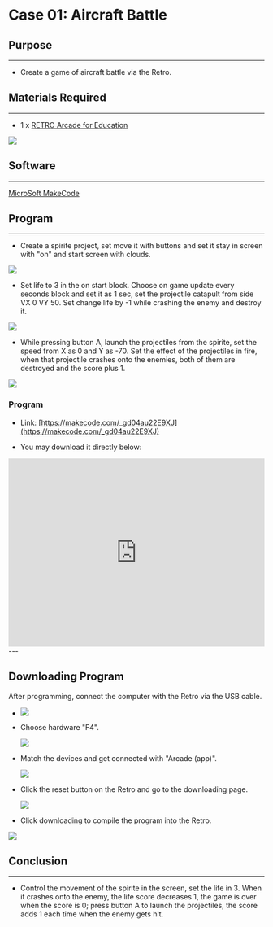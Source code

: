 # Case 01: Aircraft Battle

## Purpose
---
- Create a game of aircraft battle via the Retro.

## Materials Required 
---

- 1 x [RETRO Arcade for Education](https://www.elecfreaks.com/retro-arcade-for-education.html)



![](./images/retro-case-01-01.png)



## Software
---
[MicroSoft MakeCode](https://arcade.makecode.com/)


## Program
---

- Create a spirite project, set move it with buttons and set it stay in screen with "on" and start screen with clouds. 

![](./images/retro-case-02-01.png)

- Set life to 3 in the on start block. Choose on game update every seconds block and set it as 1 sec, set the projectile catapult  from side VX 0 VY 50. Set change life by -1 while crashing the enemy and destroy it. 

![](./images/retro-case-03-02.png)

- While pressing button A, launch the projectiles from the spirite, set the speed from X as 0 and Y as -70. Set the effect of the projectiles in fire, when that projectile crashes onto the enemies, both of them are destroyed and the score plus 1.  

![](./images/retro-case-03-03.png)





### Program
- Link: [https://makecode.com/_gd04au22E9XJ](https://makecode.com/_gd04au22E9XJ)

- You may download it directly below:

<div style="position:relative;height:calc(300px + 5em);width:100%;overflow:hidden;"><iframe style="position:absolute;top:0;left:0;width:100%;height:100%;" src="https://arcade.makecode.com/---codeembed#pub:_gd04au22E9XJ" allowfullscreen="allowfullscreen" frameborder="0" sandbox="allow-scripts allow-same-origin"></iframe></div>
---




## Downloading Program 

After programming, connect the computer with the Retro via the USB cable.

- ![](./images/retro-case-01-10.png)

- Choose hardware "F4".

  ![](./images/retro-case-01-11.png)
  
- Match the devices and get connected with "Arcade (app)".

  ![](./images/retro-case-01-12.png)
  
- Click the reset button on the Retro and go to the downloading page. 

  ![](./images/retro-case-01-13.png)
  
- Click downloading to compile the program into the Retro. 

![](./images/retro-case-01-14.png)



## Conclusion 
---
- Control the movement of the spirite in the screen, set the life in 3. When it crashes onto the enemy, the life score decreases 1, the game is over when the score is 0; press button A to launch the projectiles, the score adds 1 each time when the enemy gets hit. 

